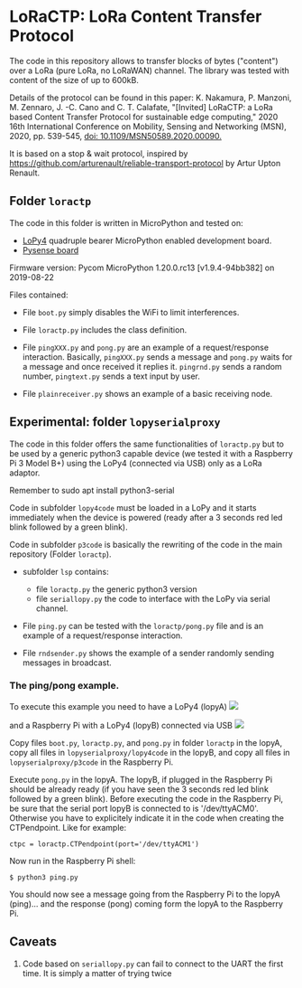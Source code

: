 # LoRaCTP: LoRa Content Transfer Protocol


The code in this repository allows to transfer blocks of bytes ("content") over a LoRa (pure LoRa, no LoRaWAN) channel. The library was tested with content of the size of up to 600kB.

Details of the protocol can be found in this paper:
K. Nakamura, P. Manzoni, M. Zennaro, J. -C. Cano and C. T. Calafate, "[Invited] LoRaCTP: a LoRa based Content Transfer Protocol for sustainable edge computing," 2020 16th International Conference on Mobility, Sensing and Networking (MSN), 2020, pp. 539-545, [doi: 10.1109/MSN50589.2020.00090.](https://doi.org/10.1109/MSN50589.2020.00090)

It is based on a stop & wait protocol, inspired by https://github.com/arturenault/reliable-transport-protocol by Artur Upton Renault.


## Folder `loractp`

The code in this folder is written in MicroPython and tested on:

* [LoPy4](https://pycom.io/product/lopy4/) quadruple bearer MicroPython enabled development board. 
* [Pysense board](https://pycom.io/product/pysense-2-0-x/)

Firmware version: Pycom MicroPython 1.20.0.rc13 [v1.9.4-94bb382] on 2019-08-22

Files contained:
* File `boot.py` simply disables the WiFi to limit interferences.

* File `loractp.py` includes the class definition. 

* File `pingXXX.py` and `pong.py` are an example of a request/response interaction. Basically, `pingXXX.py` sends a message and `pong.py` waits for a message and once received it replies it. `pingrnd.py` sends a random number, `pingtext.py` sends a text input by user.

* File `plainreceiver.py` shows an example of a basic receiving node.



## Experimental: folder `lopyserialproxy`

The code in this folder offers the same functionalities of `loractp.py`  but to be used by a generic python3 capable device (we tested it with a Raspberry Pi 3 Model B+) using the LoPy4 (connected via USB) only as a LoRa adaptor.

Remember to sudo apt install python3-serial

Code in subfolder `lopy4code` must be loaded in a LoPy and it starts immediately when the device is powered (ready after a 3 seconds red led blink followed by a green blink).

Code in subfolder `p3code` is basically the rewriting of the code in the main repository (Folder `loractp`). 

* subfolder `lsp` contains:
	- file  `loractp.py` the generic python3 version
	- file `seriallopy.py` the code to interface with the LoPy via serial channel.

* File `ping.py` can be tested with the `loractp/pong.py` file and is an example of a request/response interaction.

* File `rndsender.py` shows the example of a sender randomly sending messages in broadcast. 

### The ping/pong example.

To execute this example you need to have  a LoPy4 (lopyA)
![](https://i.imgur.com/A0EfDnS.jpg)

and a Raspberry Pi with a LoPy4 (lopyB) connected via USB
![](https://i.imgur.com/kjrSZIf.jpg)

Copy files `boot.py`, `loractp.py`, and `pong.py` in folder `loractp` in the lopyA, copy all files in `lopyserialproxy/lopy4code` in the lopyB, and copy all files in `lopyserialproxy/p3code` in the Raspberry Pi.

Execute `pong.py` in the lopyA.
The lopyB, if plugged in the Raspberry Pi should be already ready (if you have seen the 3 seconds red led blink followed by a green blink).
Before executing the code in the Raspberry Pi, be sure that the serial port lopyB is connected to is '/dev/ttyACM0'. Otherwise you have to explicitely indicate it in the code when creating the CTPendpoint. Like for example:
````
ctpc = loractp.CTPendpoint(port='/dev/ttyACM1')
````
Now run in the Raspberry Pi shell:
```
$ python3 ping.py
```
You should now see a message going from the Raspberry Pi to the lopyA (ping)... and the response (pong) coming form the lopyA to the Raspberry Pi.

## Caveats
1. Code based on `seriallopy.py` can fail to connect to the UART the first time. It is simply a matter of trying twice

